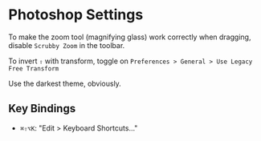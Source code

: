 # Photoshop Settings

To make the zoom tool (magnifying glass) work correctly when dragging, disable `Scrubby Zoom` in the toolbar.

To invert `⇧` with transform, toggle on `Preferences > General > Use Legacy Free Transform`

Use the darkest theme, obviously.

## Key Bindings

- `⌘⇧⌥K`: "Edit > Keyboard Shortcuts..."
